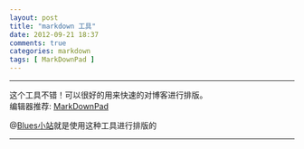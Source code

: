 ```yaml
---
layout: post
title: "markdown 工具"
date: 2012-09-21 18:37
comments: true
categories: markdown
tags: [ MarkDownPad ]
---
```

---
这个工具不错！可以很好的用来快速的对博客进行排版。  
编辑器推荐: [MarkDownPad](http://markdownpad.com/)

@[Blues小站](http://www.shenyanchao.cn "shenyanchao")就是使用这种工具进行排版的

---

